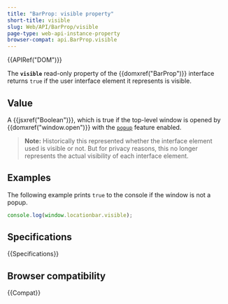 ```yaml
---
title: "BarProp: visible property"
short-title: visible
slug: Web/API/BarProp/visible
page-type: web-api-instance-property
browser-compat: api.BarProp.visible
---
```


{{APIRef("DOM")}}

The **`visible`** read-only property of the {{domxref("BarProp")}} interface returns `true` if the user interface element it represents is visible.

## Value

A {{jsxref("Boolean")}}, which is true if the top-level window is opened by {{domxref("window.open")}} with the [`popup`](/en-US/docs/Web/API/Window/open#popup) feature enabled.

> **Note:** Historically this represented whether the interface element used is visible
> or not. But for privacy reasons, this no longer represents the actual visibility of each
> interface element.

## Examples

The following example prints `true` to the console if the window is not a popup.

```js
console.log(window.locationbar.visible);
```

## Specifications

{{Specifications}}

## Browser compatibility

{{Compat}}
